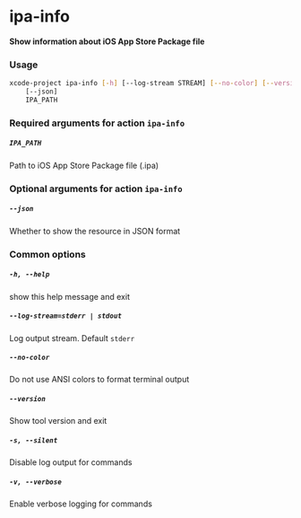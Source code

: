 
ipa-info
========


**Show information about iOS App Store Package file**
### Usage
```bash
xcode-project ipa-info [-h] [--log-stream STREAM] [--no-color] [--version] [-s] [-v]
    [--json]
    IPA_PATH
```
### Required arguments for action `ipa-info`

##### `IPA_PATH`


Path to iOS App Store Package file (.ipa)
### Optional arguments for action `ipa-info`

##### `--json`


Whether to show the resource in JSON format
### Common options

##### `-h, --help`


show this help message and exit
##### `--log-stream=stderr | stdout`


Log output stream. Default `stderr`
##### `--no-color`


Do not use ANSI colors to format terminal output
##### `--version`


Show tool version and exit
##### `-s, --silent`


Disable log output for commands
##### `-v, --verbose`


Enable verbose logging for commands